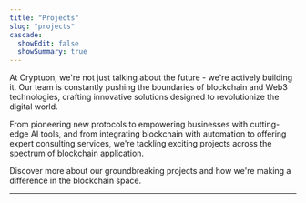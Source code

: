 ```yaml
---
title: "Projects"
slug: "projects"
cascade:
  showEdit: false
  showSummary: true
---
```


At Cryptuon, we're not just talking about the future - we're actively building it. Our team is constantly pushing the boundaries of blockchain and Web3 technologies, crafting innovative solutions designed to revolutionize the digital world. 

From pioneering new protocols to empowering businesses with cutting-edge AI tools, and from integrating blockchain with automation to offering expert consulting services, we're tackling exciting projects across the spectrum of blockchain application. 

Discover more about our groundbreaking projects and how we're making a difference in the blockchain space.

---